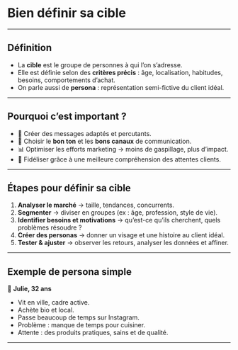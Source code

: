 # Bien définir sa cible  

---

## Définition  

- La **cible** est le groupe de personnes à qui l’on s’adresse.  
- Elle est définie selon des **critères précis** : âge, localisation, habitudes, besoins, comportements d’achat.  
- On parle aussi de **persona** : représentation semi-fictive du client idéal.  

---

## Pourquoi c’est important ?  

- 🎯 Créer des messages adaptés et percutants.  
- 💬 Choisir le **bon ton** et les **bons canaux** de communication.  
- 📊 Optimiser les efforts marketing → moins de gaspillage, plus d’impact.  
- 🤝 Fidéliser grâce à une meilleure compréhension des attentes clients.  

---

## Étapes pour définir sa cible  

1. **Analyser le marché** → taille, tendances, concurrents.  
2. **Segmenter** → diviser en groupes (ex : âge, profession, style de vie).  
3. **Identifier besoins et motivations** → qu’est-ce qu’ils cherchent, quels problèmes résoudre ?  
4. **Créer des personas** → donner un visage et une histoire au client idéal.  
5. **Tester & ajuster** → observer les retours, analyser les données et affiner.  

---

## Exemple de persona simple  

👩 **Julie, 32 ans**  
- Vit en ville, cadre active.  
- Achète bio et local.  
- Passe beaucoup de temps sur Instagram.  
- Problème : manque de temps pour cuisiner.  
- Attente : des produits pratiques, sains et de qualité.  

---